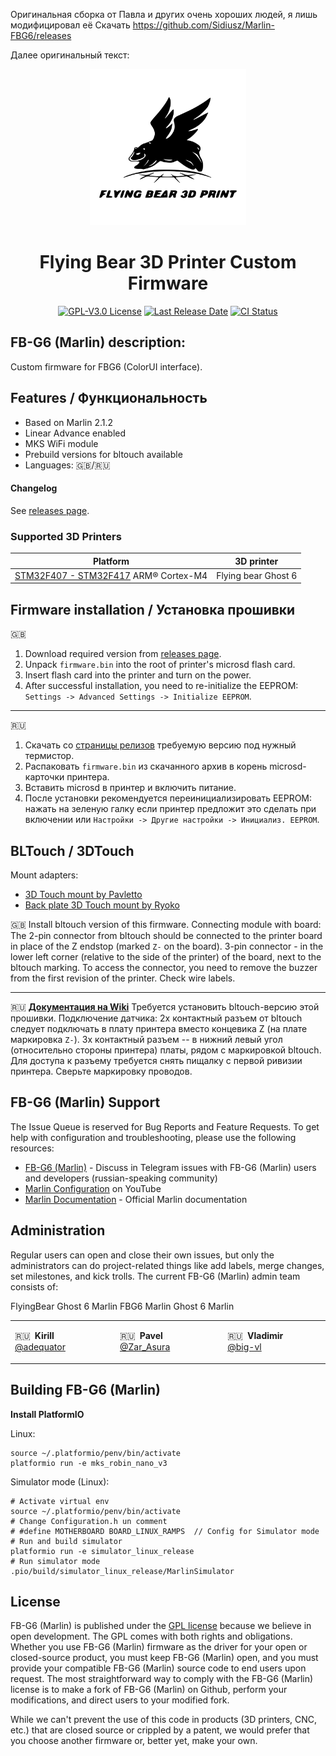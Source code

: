 Оригинальная сборка от Павла и других очень хороших людей, я лишь модифицировал её
Скачать https://github.com/Sidiusz/Marlin-FBG6/releases

Далее оригинальный текст:

<p align="center"><img src="buildroot/share/pixmaps/logo/flying_bear.svg" height="250" alt="Flying Bear logo" /></p>

<h1 align="center">Flying Bear 3D Printer Custom Firmware</h1>

<p align="center">
    <a href="/LICENSE"><img alt="GPL-V3.0 License" src="https://img.shields.io/github/license/marlinfirmware/marlin.svg"></a>
    <a href="https://github.com/FB-G6/Marlin/releases"><img alt="Last Release Date" src="https://img.shields.io/github/release-date/FB-G6/Marlin"></a>
    <a href="https://github.com/FB-G6/Marlin/actions"><img alt="CI Status" src="https://github.com/FB-G6/Marlin/actions/workflows/release.yml/badge.svg"></a>
</p>

## FB-G6 (Marlin) description:

Custom firmware for FBG6 (ColorUI interface).

## Features / Функциональность

* Based on Marlin 2.1.2
* Linear Advance enabled
* MKS WiFi module
* Prebuild versions for bltouch available
* Languages: 🇬🇧/🇷🇺

#### Changelog
See [releases page](https://github.com/FB-G6/Marlin/releases).

### Supported 3D Printers

  Platform|3D printer
  --------|---
  [STM32F407 - STM32F417](https://www.st.com/en/microcontrollers-microprocessors/stm32f407-417.html) ARM® Cortex-M4|Flying bear Ghost 6

## Firmware installation / Установка прошивки
 🇬🇧
1. Download required version from [releases page](https://github.com/FB-G6/Marlin/releases).
2.  Unpack `firmware.bin` into the root of printer's microsd flash card.
3.  Insert flash card into the printer and turn on the power.
4.  After successful installation, you need to re-initialize the EEPROM: `Settings -> Advanced Settings -> Initialize EEPROM`.

___
 🇷🇺 
1. Скачать со [страницы релизов](https://github.com/FB-G6/Marlin/releases) требуемую версию под нужный термистор.
2. Распаковать `firmware.bin` из скачанного архив в корень microsd-карточки принтера.
3. Вставить microsd в принтер и включить питание.
4. После установки рекомендуется переинициализировать EEPROM: нажать на зеленую галку если принтер предложит это сделать при включении или `Настройки -> Другие настройки -> Инициализ. EEPROM`.

## BLTouch / 3DTouch


Mount adapters:
* [3D Touch mount by Pavletto](https://www.thingiverse.com/thing:5660302/)
* [Back plate 3D Touch mount by Ryoko](https://www.thingiverse.com/thing:5744744/)

 🇬🇧 Install bltouch version of this firmware. Connecting module with board: The 2-pin connector from bltouch should be connected to the printer board in place of the Z endstop (marked `Z-` on the board).  3-pin connector - in the lower left corner (relative to the side of the printer) of the board, next to the bltouch marking. To access the connector, you need to remove the buzzer from the first revision of the printer.  Check wire labels.
 ___
 🇷🇺 **[Документация на Wiki](https://github.com/FB-G6/Marlin/wiki/%D0%A0%D0%B0%D0%B1%D0%BE%D1%82%D0%B0-%D1%81-BLTouch)**
 Требуется установить bltouch-версию этой прошивки. Подключение датчика:
2х контактный разъем от bltouch следует подключать в плату принтера вместо концевика Z (на плате маркировка `Z-`).
3х контактный разъем -- в нижний левый угол (относительно стороны принтера) платы, рядом с маркировкой bltouch. Для доступа к разъему требуется снять пищалку с первой ривизии принтера.
Сверьте маркировку проводов.


## FB-G6 (Marlin) Support

The Issue Queue is reserved for Bug Reports and Feature Requests. To get help with configuration and troubleshooting, please use the following resources:

- [FB-G6 (Marlin)](https://t.me/fbg6_s) - Discuss in Telegram issues with FB-G6 (Marlin) users and developers (russian-speaking community)
- [Marlin Configuration](https://www.youtube.com/results?search_query=marlin+configuration) on YouTube
- [Marlin Documentation](https://marlinfw.org) - Official Marlin documentation

## Administration

Regular users can open and close their own issues, but only the administrators can do project-related things like add labels, merge changes, set milestones, and kick trolls. The current FB-G6 (Marlin) admin team consists of:

FlyingBear Ghost 6 Marlin
FBG6 Marlin
Ghost 6 Marlin

<table align="center">
<tr>
<td>

 🇷🇺  **Kirill**
       [@adequator](https://github.com/adequator)

</td>
<td>

 🇷🇺  **Pavel**
       [@Zar_Asura](https://github.com/Zar-Asura)

</td>
<td>

 🇷🇺  **Vladimir**
       [@big-vl](https://github.com/big-vl)

</td>
</tr>
</table>


## Building FB-G6 (Marlin)

**Install PlatformIO**

Linux:
```
source ~/.platformio/penv/bin/activate
platformio run -e mks_robin_nano_v3
```

Simulator mode (Linux):
```
# Activate virtual env
source ~/.platformio/penv/bin/activate
# Change Configuration.h un comment
# #define MOTHERBOARD BOARD_LINUX_RAMPS  // Config for Simulator mode
# Run and build simulator
platformio run -e simulator_linux_release
# Run simulator mode
.pio/build/simulator_linux_release/MarlinSimulator
```

## License

FB-G6 (Marlin) is published under the [GPL license](/LICENSE) because we believe in open development. The GPL comes with both rights and obligations. Whether you use FB-G6 (Marlin) firmware as the driver for your open or closed-source product, you must keep FB-G6 (Marlin) open, and you must provide your compatible FB-G6 (Marlin) source code to end users upon request. The most straightforward way to comply with the FB-G6 (Marlin) license is to make a fork of FB-G6 (Marlin) on Github, perform your modifications, and direct users to your modified fork.

While we can't prevent the use of this code in products (3D printers, CNC, etc.) that are closed source or crippled by a patent, we would prefer that you choose another firmware or, better yet, make your own.
